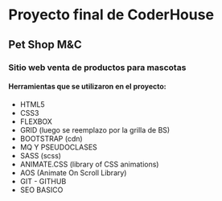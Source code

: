 # Proyecto final de CoderHouse
## Pet Shop M&C
### Sitio web venta de productos para mascotas
#### Herramientas que se utilizaron en el proyecto:
- HTML5
- CSS3
- FLEXBOX
- GRID (luego se reemplazo por la grilla de BS)
- BOOTSTRAP (cdn)
- MQ Y PSEUDOCLASES
- SASS (scss)
- ANIMATE.CSS (library of CSS animations)
- AOS (Animate On Scroll Library)
- GIT - GITHUB
- SEO BASICO 
